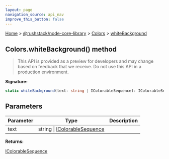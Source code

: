 ```yaml
---
layout: page
navigation_source: api_nav
improve_this_button: false
---
```



[Home](./index.md) &gt; [@rushstack/node-core-library](./node-core-library.md) &gt; [Colors](./node-core-library.colors.md) &gt; [whiteBackground](./node-core-library.colors.whitebackground.md)

## Colors.whiteBackground() method

> This API is provided as a preview for developers and may change based on feedback that we receive. Do not use this API in a production environment.
>

<b>Signature:</b>

```typescript
static whiteBackground(text: string | IColorableSequence): IColorableSequence;
```

## Parameters

|  Parameter | Type | Description |
|  --- | --- | --- |
|  text | string \| [IColorableSequence](./node-core-library.icolorablesequence.md) |  |

<b>Returns:</b>

[IColorableSequence](./node-core-library.icolorablesequence.md)
